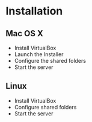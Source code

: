 Installation
============


Mac OS X
--------

-	Install VirtualBox
-	Launch the Installer
-	Configure the shared folders
-	Start the server

Linux
-----

-	Install VirtualBox
-	Configure shared folders
-	Start the server

